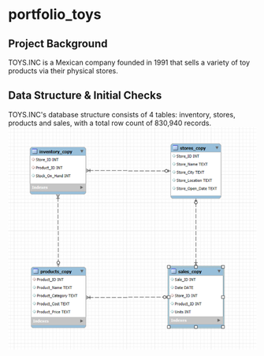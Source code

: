 # portfolio_toys

## Project Background
TOYS.INC is a Mexican company founded in 1991 that sells a variety of toy products via their physical stores. 

## Data Structure & Initial Checks
TOYS.INC's database structure consists of 4 tables: inventory, stores, products and sales, with a total row count of 830,940 records. 
![Entity relationship diagram](https://github.com/dtan20441/portfolio_toys/blob/main/Entity%20relationship%20diagram.png)
